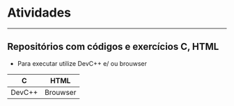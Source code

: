 # Atividades
---
## Repositórios com códigos e exercícios C, HTML
 - Para executar utilize DevC++ e/ ou brouwser
   
|C|HTML|
|-|-|
|DevC++|Brouwser|
